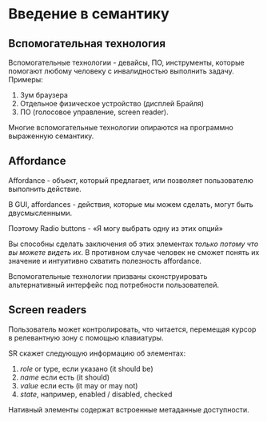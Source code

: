 # Введение в семантику

## Вспомогательная технология

Вспомогательные технологии - девайсы, ПО, инструменты, которые помогают любому человеку с инвалидностью выполнить задачу.
Примеры:

1. Зум браузера
2. Отдельное физическое устройство (дисплей Брайля)
3. ПО (голосовое управление, screen reader).

Многие вспомогательные технологии опираются на программно выраженную семантику.

## Affordance

Affordance - объект, который предлагает, или позволяет пользователю выполнить действие.

В GUI, affordances - действия, которые мы можем сделать, могут быть двусмысленными.

Поэтому Radio buttons - «Я могу выбрать одну из этих опций»

Вы способны сделать заключения об этих элементах *только потому что вы можете видеть их*. В противном случае человек не сможет понять их значение и интуитивно схватить полезность affordance.

Вспомогательные технологии призваны сконструировать альтернативный интерфейс под потребности пользователей.

## Screen readers

Пользователь может контролировать, что читается, перемещая курсор в релевантную зону с помощью клавиатуры.

SR скажет следующую информацию об элементах:

1. *role* or type, если указано (it should be)
2. *name* если есть (it should)
3. *value* если есть (it may or may not)
4. *state*, например, enabled / disabled, checked

Нативный элементы содержат встроенные метаданные доступности.
